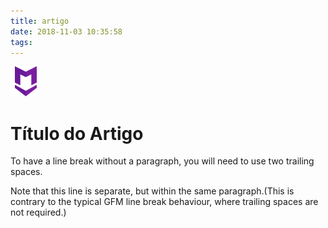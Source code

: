 ```yaml
---
title: artigo
date: 2018-11-03 10:35:58
tags:
---
```

![alt text](https://github.com/adam-p/markdown-here/raw/master/src/common/images/icon48.png "Logo do artigo")

# Título do Artigo
To have a line break without a paragraph, you will need to use two trailing spaces.

Note that this line is separate, but within the same paragraph.(This is contrary to the typical GFM line break behaviour, where trailing spaces are not required.)
